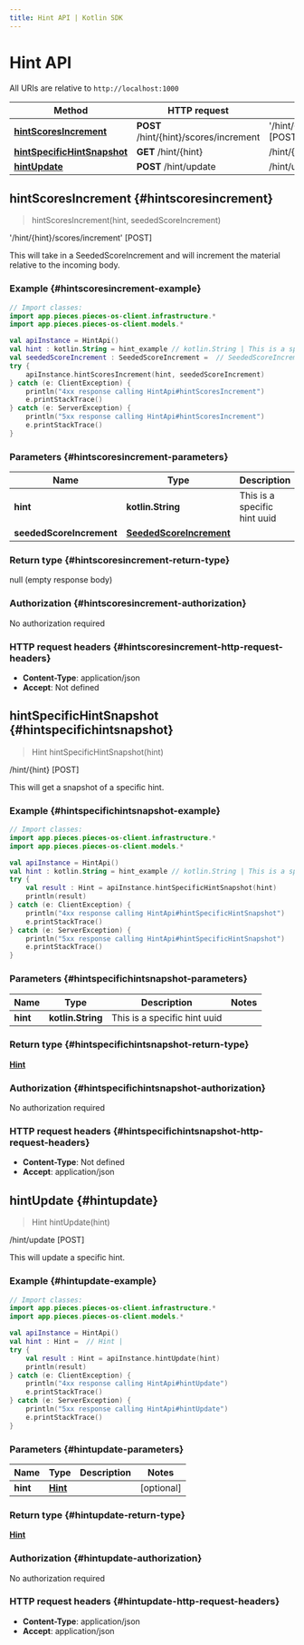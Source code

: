 ```yaml
---
title: Hint API | Kotlin SDK
---
```


# Hint API

All URIs are relative to `http://localhost:1000`

Method | HTTP request | Description
------------- | ------------- | -------------
[**hintScoresIncrement**](#hintscoresincrement) | **POST** /hint/\{hint\}/scores/increment | '/hint/\{hint\}/scores/increment' [POST]
[**hintSpecificHintSnapshot**](#hintspecifichintsnapshot) | **GET** /hint/\{hint\} | /hint/\{hint\} [POST]
[**hintUpdate**](#hintupdate) | **POST** /hint/update | /hint/update [POST]


## **hintScoresIncrement** {#hintscoresincrement}
> hintScoresIncrement(hint, seededScoreIncrement)

&#39;/hint/\{hint\}/scores/increment&#39; [POST]

This will take in a SeededScoreIncrement and will increment the material relative to the incoming body.

### Example {#hintscoresincrement-example}
```kotlin
// Import classes:
import app.pieces.pieces-os-client.infrastructure.*
import app.pieces.pieces-os-client.models.*

val apiInstance = HintApi()
val hint : kotlin.String = hint_example // kotlin.String | This is a specific hint uuid
val seededScoreIncrement : SeededScoreIncrement =  // SeededScoreIncrement | 
try {
    apiInstance.hintScoresIncrement(hint, seededScoreIncrement)
} catch (e: ClientException) {
    println("4xx response calling HintApi#hintScoresIncrement")
    e.printStackTrace()
} catch (e: ServerException) {
    println("5xx response calling HintApi#hintScoresIncrement")
    e.printStackTrace()
}
```

### Parameters {#hintscoresincrement-parameters}

Name | Type | Description  | Notes
------------- | ------------- | ------------- | -------------
 **hint** | **kotlin.String**| This is a specific hint uuid |
 **seededScoreIncrement** | [**SeededScoreIncrement**](../models/SeededScoreIncrement)|  | [optional]

### Return type {#hintscoresincrement-return-type}

null (empty response body)

### Authorization {#hintscoresincrement-authorization}

No authorization required

### HTTP request headers {#hintscoresincrement-http-request-headers}

 - **Content-Type**: application/json
 - **Accept**: Not defined

## **hintSpecificHintSnapshot** {#hintspecifichintsnapshot}
> Hint hintSpecificHintSnapshot(hint)

/hint/\{hint\} [POST]

This will get a snapshot of a specific hint.

### Example {#hintspecifichintsnapshot-example}
```kotlin
// Import classes:
import app.pieces.pieces-os-client.infrastructure.*
import app.pieces.pieces-os-client.models.*

val apiInstance = HintApi()
val hint : kotlin.String = hint_example // kotlin.String | This is a specific hint uuid
try {
    val result : Hint = apiInstance.hintSpecificHintSnapshot(hint)
    println(result)
} catch (e: ClientException) {
    println("4xx response calling HintApi#hintSpecificHintSnapshot")
    e.printStackTrace()
} catch (e: ServerException) {
    println("5xx response calling HintApi#hintSpecificHintSnapshot")
    e.printStackTrace()
}
```

### Parameters {#hintspecifichintsnapshot-parameters}

Name | Type | Description  | Notes
------------- | ------------- | ------------- | -------------
 **hint** | **kotlin.String**| This is a specific hint uuid |

### Return type {#hintspecifichintsnapshot-return-type}

[**Hint**](../models/Hint)

### Authorization {#hintspecifichintsnapshot-authorization}

No authorization required

### HTTP request headers {#hintspecifichintsnapshot-http-request-headers}

 - **Content-Type**: Not defined
 - **Accept**: application/json

## **hintUpdate** {#hintupdate}
> Hint hintUpdate(hint)

/hint/update [POST]

This will update a specific hint.

### Example {#hintupdate-example}
```kotlin
// Import classes:
import app.pieces.pieces-os-client.infrastructure.*
import app.pieces.pieces-os-client.models.*

val apiInstance = HintApi()
val hint : Hint =  // Hint | 
try {
    val result : Hint = apiInstance.hintUpdate(hint)
    println(result)
} catch (e: ClientException) {
    println("4xx response calling HintApi#hintUpdate")
    e.printStackTrace()
} catch (e: ServerException) {
    println("5xx response calling HintApi#hintUpdate")
    e.printStackTrace()
}
```

### Parameters {#hintupdate-parameters}

Name | Type | Description  | Notes
------------- | ------------- | ------------- | -------------
 **hint** | [**Hint**](../models/Hint)|  | [optional]

### Return type {#hintupdate-return-type}

[**Hint**](../models/Hint)

### Authorization {#hintupdate-authorization}

No authorization required

### HTTP request headers {#hintupdate-http-request-headers}

 - **Content-Type**: application/json
 - **Accept**: application/json

